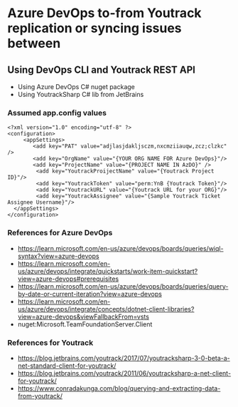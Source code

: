 ﻿# Azure DevOps to-from Youtrack replication or syncing issues between

## Using DevOps CLI and Youtrack REST API
- Using Azure DevOps C# nuget package
- Using YoutrackSharp C# lib from JetBrains

### Assumed app.config values
```
<?xml version="1.0" encoding="utf-8" ?>
<configuration>
     <appSettings>
        <add key="PAT" value="adjlasjdakljsczm,nxcmziiauqw,zcz;clzkc" />
        <add key="OrgName" value="{YOUR ORG NAME FOR Azure DevOps}"/>
        <add key="ProjectName" value="{PROJECT NAME IN AzDO}" />
		 <add key="YoutrackProijectName" value="{Youtrack Project ID}"/>
		 <add key="YoutrackToken" value="perm:YnB {Youtrack Token}"/>
		 <add key="YoutrackURL" value="{Youtrack URL for your ORG}"/>
		 <add key="YoutrackAssignee" value="{Sample Youtrack Ticket Assignee Username}"/>
  </appSettings> 
</configuration>
```

### References for Azure DevOps
-  https://learn.microsoft.com/en-us/azure/devops/boards/queries/wiql-syntax?view=azure-devops
-  https://learn.microsoft.com/en-us/azure/devops/integrate/quickstarts/work-item-quickstart?view=azure-devops#prerequisites
-  https://learn.microsoft.com/en-us/azure/devops/boards/queries/query-by-date-or-current-iteration?view=azure-devops
-  https://learn.microsoft.com/en-us/azure/devops/integrate/concepts/dotnet-client-libraries?view=azure-devops&viewFallbackFrom=vsts
-  nuget:Microsoft.TeamFoundationServer.Client

### References for Youtrack 
- https://blog.jetbrains.com/youtrack/2017/07/youtracksharp-3-0-beta-a-net-standard-client-for-youtrack/
- https://blog.jetbrains.com/youtrack/2011/06/youtracksharp-a-net-client-for-youtrack/
- https://www.conradakunga.com/blog/querying-and-extracting-data-from-youtrack/
